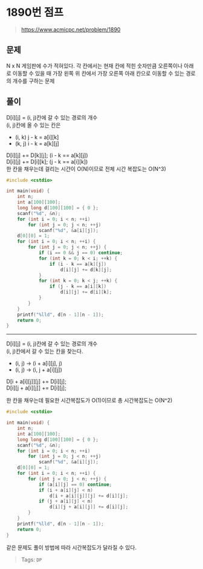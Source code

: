 # 1890번 점프
>https://www.acmicpc.net/problem/1890

## 문제
N x N 게임판에 수가 적혀있다. 각 칸에서는 현재 칸에 적힌 숫자만큼 오른쪽이나 아래로 이동할 수 있을 때 가장 왼쪽 위 칸에서 가장 오른쪽 아래 칸으로 이동할 수 있는 경로의 개수를 구하는 문제

## 풀이
D[i][j] = (i, j)칸에 갈 수 있는 경로의 개수  
(i, j)칸에 올 수 있는 칸은
* (i, k) j - k = a[i][k]
* (k, j) i - k = a[k][j]

D[i][j] += D[k][j]; (i - k == a[k][j])  
D[i][j] += D[i][k]; (j - k == a[i][k])  
한 칸을 채우는데 걸리는 시간이 O(N)이므로 전체 시간 복잡도는 O(N^3)

```cpp
#include <cstdio>

int main(void) {
    int n;
    int a[100][100];
    long long d[100][100] = { 0 };
    scanf("%d", &n);
    for (int i = 0; i < n; ++i)
        for (int j = 0; j < n; ++j)
            scanf("%d", &a[i][j]);
    d[0][0] = 1;
    for (int i = 0; i < n; ++i) {
        for (int j = 0; j < n; ++j) {
            if (i == 0 && j == 0) continue;
            for (int k = 0; k < i; ++k) {
                if (i - k == a[k][j])
                    d[i][j] += d[k][j];
            }
            for (int k = 0; k < j; ++k) {
                if (j - k == a[i][k])
                    d[i][j] += d[i][k];
            }
        }
    }
    printf("%lld", d[n - 1][n - 1]);
    return 0;
}
```
---
D[i][j] = (i, j)칸에 갈 수 있는 경로의 개수  
(i, j)칸에서 갈 수 있는 칸을 찾는다.  
* (i, j) -> (i + a[i][j], j)
* (i, j) -> (i, j + a[i][j])

D[i + a[i][j]][j] += D[i][j];  
D[i][j + a[i][j]] += D[i][j];  

한 칸을 채우는데 필요한 시간복잡도가 O(1)이므로 총 시간복잡도는 O(N^2)

```cpp
#include <cstdio>

int main(void) {
    int n;
    int a[100][100];
    long long d[100][100] = { 0 };
    scanf("%d", &n);
    for (int i = 0; i < n; ++i)
        for (int j = 0; j < n; ++j)
            scanf("%d", &a[i][j]);
    d[0][0] = 1;
    for (int i = 0; i < n; ++i) {
        for (int j = 0; j < n; ++j) {
            if (a[i][j] == 0) continue;
            if (i + a[i][j] < n)
                d[i + a[i][j]][j] += d[i][j];
            if (j + a[i][j] < n)
                d[i][j + a[i][j]] += d[i][j];
        }
    }
    printf("%lld", d[n - 1][n - 1]);
    return 0;
}
```
같은 문제도 풀이 방법에 따라 시간복잡도가 달라질 수 있다.

>Tags: `DP`
